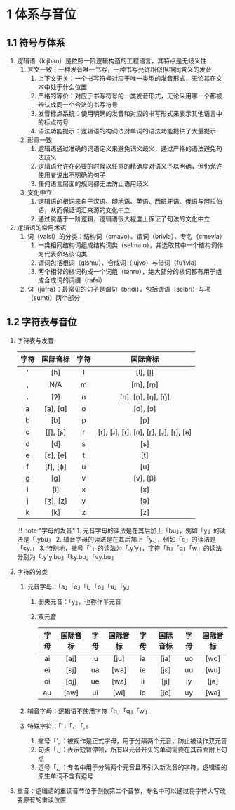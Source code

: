 # 1 体系与音位

## 1.1 符号与体系
1. 逻辑语（lojban）是依照一阶逻辑构造的工程语言，其特点是无歧义性
    1. 言文一致：一种发音唯一书写，一种书写允许相似但相同含义的发音
        1. 上下文无关：一个书写符号对应于唯一类型的发音形式，无论其在文本中处于什么位置
        2. 严格的等价：对应于书写符号的一类发音形式，无论采用哪一个都被辨认成同一个合法的书写符号
        3. 发音标点系统：使用明确的发音和对应的书写形式来表示其他语言中的标点符号
        4. 语法功能提示：逻辑语的构词法对单词的语法功能提供了大量提示
    2. 形意一致
        1. 逻辑语通过准确的词语定义来避免词义歧义，通过严格的语法避免句法歧义
        2. 逻辑语允许在必要的时候以任意的精确度对语义予以明确，但仍允许使用者说出不明确的句子
        3. 任何语言层面的规则都无法防止语用歧义
    3. 文化中立
        1. 逻辑语的根词来自于汉语、印地语、英语、西班牙语、俄语与阿拉伯语，从而保证词汇来源的文化中立
        2. 通过奠基于一阶逻辑，逻辑语很大程度上保证了句法的文化中立
2. 逻辑语的常用术语
    1. 词（valsi）的分类：结构词（cmavo）、谓词（brivla）、专名（cmevla）
        1. 一类相同结构词组成结构词类（selma'o），并选取其中一个结构词作为代表命名该词类
        2. 谓词包括根词（gismu）、合成词（lujvo）与借词（fu'ivla）
        3. 两个相邻的根词构成一个词组（tanru），绝大部分的根词都有用于组成合成词的词缀（rafsi）
    2. 句（jufra）：最常见的句子是谓句（bridi），包括谓语（selbri）与项（sumti）两个部分

## 1.2 字符表与音位
1. 字符表与发音

    <div class="text-table">

    | 字符  | 国际音标 | 字符  |                国际音标                |
    | :---: | :------: | :---: | :------------------------------------: |
    |   '   |   [h]    |   l   |                [l], [l̩]                |
    |   ,   |   N/A    |   m   |                [m], [m̩]                |
    |   .   |   [ʔ]    |   n   |           [n], [n̩], [ŋ], [ŋ̍]           |
    |   a   | [a], [ɑ] |   o   |                [o], [ɔ]                |
    |   b   |   [b]    |   p   |                  [p]                   |
    |   c   | [ʃ], [ʂ] |   r   | [r], [ɹ], [ɾ], [ʀ], [r̩], [ɹ̩], [ɾ̩], [ʀ̩] |
    |   d   |   [d]    |   s   |                  [s]                   |
    |   e   | [ɛ], [e] |   t   |                  [t]                   |
    |   f   | [f], [ɸ] |   u   |                  [u]                   |
    |   g   |   [ɡ]    |   v   |                [v], [β]                |
    |   i   |   [i]    |   x   |                  [x]                   |
    |   j   | [ʒ], [ʐ] |   y   |                  [ə]                   |
    |   k   |   [k]    |   z   |                  [z]                   |

    </div>

    !!! note "字母的发音"
        1. 元音字母的读法是在其后加上「bu」，例如「y」的读法是「.ybu」
        2. 辅音字母的读法是在其后加上「y.」，例如「c」的读法是「cy.」
        3. 特别地，撇号「'」的读法为「.y'y」，字符「h」「q」「w」的读法分别为「.y'y.bu」「ky.bu」「vy.bu」

2. 字符的分类
    1. 元音字母：「a」「e」「i」「o」「u」「y」
        1. 弱央元音：「y」，也称作半元音
        2. 双元音

            <div class="text-table">

            | 字母  | 国际音标 | 字母  | 国际音标 | 字母  | 国际音标 | 字母  | 国际音标 |
            | :---: | :------: | :---: | :------: | :---: | :------: | :---: | :------: |
            |  ai   |   [aj]   |  iu   |   [ju]   |  ia   |   [ja]   |  uo   |   [wo]   |
            |  ei   |   [ɛj]   |  ua   |   [wa]   |  ie   |   [jɛ]   |  uu   |   [wu]   |
            |  oi   |   [oj]   |  ue   |   [wɛ]   |  ii   |   [ji]   |  iy   |   [jə]   |
            |  au   |   [aw]   |  ui   |   [wi]   |  io   |   [jo]   |  uy   |   [wə]   |

            </div>

    2. 辅音字母：逻辑语不使用字符「h」「q」「w」
    3. 特殊字符：「'」「.」「,」
        1. 撇号「'」：被视作是正式字母，用于分隔两个元音，防止被读作双元音
        2. 句点「.」：表示短暂停顿，所有以元音开头的单词需要在其前面附上句点
        3. 逗号「,」：专名中用于分隔两个元音且不引入新发音的字符，逻辑语的原生单词不含有逗号

3. 重音：逻辑语的重读音节位于倒数第二个音节，专名中可以通过将字符大写改变原有的重读位置
